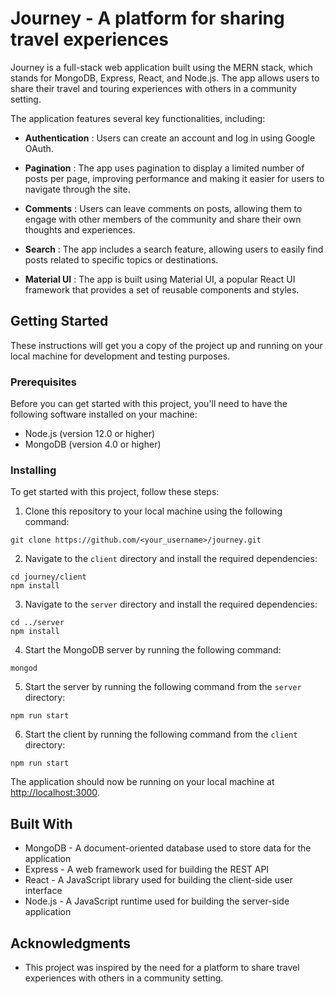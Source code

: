 # Journey - A platform for sharing travel experiences

Journey is a full-stack web application built using the MERN stack, which stands for MongoDB, Express, React, and Node.js. The app allows users to share their travel and touring experiences with others in a community setting.

The application features several key functionalities, including:

- **Authentication** : Users can create an account and log in using Google OAuth.

- **Pagination** : The app uses pagination to display a limited number of posts per page, improving performance and making it easier for users to navigate through the site.

- **Comments** : Users can leave comments on posts, allowing them to engage with other members of the community and share their own thoughts and experiences.

- **Search** : The app includes a search feature, allowing users to easily find posts related to specific topics or destinations.

- **Material UI** : The app is built using Material UI, a popular React UI framework that provides a set of reusable components and styles.
    
## Getting Started

These instructions will get you a copy of the project up and running on your local machine for development and testing purposes.

### Prerequisites

Before you can get started with this project, you'll need to have the following software installed on your machine:

- Node.js (version 12.0 or higher)
- MongoDB (version 4.0 or higher)

### Installing

To get started with this project, follow these steps:

1. Clone this repository to your local machine using the following command:

```
git clone https://github.com/<your_username>/journey.git
```

2. Navigate to the `client` directory and install the required dependencies:

```
cd journey/client
npm install
```

3. Navigate to the `server` directory and install the required dependencies:

```
cd ../server
npm install
```

4. Start the MongoDB server by running the following command:

```
mongod
```

5. Start the server by running the following command from the `server` directory:

```
npm run start
```

6. Start the client by running the following command from the `client` directory:

```
npm run start
```

The application should now be running on your local machine at [http://localhost:3000](http://localhost:3000).

## Built With

- MongoDB - A document-oriented database used to store data for the application
- Express - A web framework used for building the REST API
- React - A JavaScript library used for building the client-side user interface
- Node.js - A JavaScript runtime used for building the server-side application


## Acknowledgments

- This project was inspired by the need for a platform to share travel experiences with others in a community setting.
